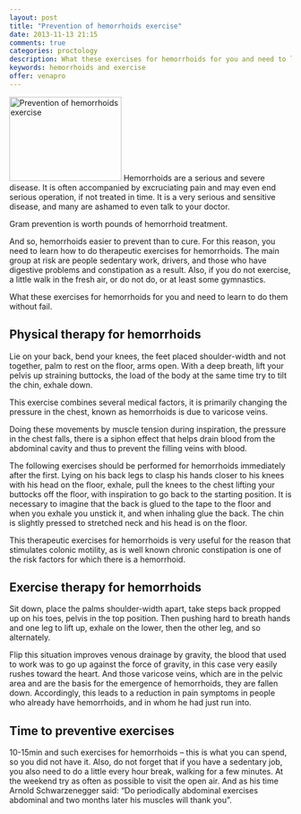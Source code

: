 ```yaml
---
layout: post
title: "Prevention of hemorrhoids exercise"
date: 2013-11-13 21:15
comments: true
categories: proctology
description: What these exercises for hemorrhoids for you and need to learn to do them without fail
keywords: hemorrhoids and exercise
offer: venapro
---
```

<p><img class="left" src="http://medusanews.com/images/hemorrhoids-and-exercise/7.jpg" width="200" height="150" title="Hemorrhoids and exercise" alt="Prevention of hemorrhoids exercise"> Hemorrhoids are a serious and severe disease. It is often accompanied by excruciating pain and may even end serious operation, if not treated in time. It is a very serious and sensitive disease, and many are ashamed to even talk to your doctor.</p>

<!-- more -->


<p>Gram prevention is worth pounds of hemorrhoid treatment.</p>

<p>And so, hemorrhoids easier to prevent than to cure. For this reason, you need to learn how to do therapeutic exercises for hemorrhoids.
The main group at risk are people sedentary work, drivers, and those who have digestive problems and constipation as a result.
Also, if you do not exercise, a little walk in the fresh air, or do not do, or at least some gymnastics.</p>

<p>What these exercises for hemorrhoids for you and need to learn to do them without fail.</p>

<h2>Physical therapy for hemorrhoids</h2>

<p>Lie on your back, bend your knees, the feet placed shoulder-width and not together, palm to rest on the floor, arms open. With a deep breath, lift your pelvis up straining buttocks, the load of the body at the same time try to tilt the chin, exhale down.</p>

<p>This exercise combines several medical factors, it is primarily changing the pressure in the chest, known as hemorrhoids is due to varicose veins.</p>

<p>Doing these movements by muscle tension during inspiration, the pressure in the chest falls, there is a siphon effect that helps drain blood from the abdominal cavity and thus to prevent the filling veins with blood.</p>

<p>The following exercises should be performed for hemorrhoids immediately after the first. Lying on his back legs to clasp his hands closer to his knees with his head on the floor, exhale, pull the knees to the chest lifting your buttocks off the floor, with inspiration to go back to the starting position. It is necessary to imagine that the back is glued to the tape to the floor and when you exhale you unstick it, and when inhaling glue the back. The chin is slightly pressed to stretched neck and his head is on the floor.</p>

<p>This therapeutic exercises for hemorrhoids is very useful for the reason that stimulates colonic motility, as is well known chronic constipation is one of the risk factors for which there is a hemorrhoid.</p>

<h2>Exercise therapy for hemorrhoids</h2>

<p>Sit down, place the palms shoulder-width apart, take steps back propped up on his toes, pelvis in the top position. Then pushing hard to breath hands and one leg to lift up, exhale on the lower, then the other leg, and so alternately.</p>

<p>Flip this situation improves venous drainage by gravity, the blood that used to work was to go up against the force of gravity, in this case very easily rushes toward the heart. And those varicose veins, which are in the pelvic area and are the basis for the emergence of hemorrhoids, they are fallen down. Accordingly, this leads to a reduction in pain symptoms in people who already have hemorrhoids, and in whom he had just run into.</p>

<h2>Time to preventive exercises</h2>

<p>10-15min and such exercises for hemorrhoids &ndash; this is what you can spend, so you did not have it. Also, do not forget that if you have a sedentary job, you also need to do a little every hour break, walking for a few minutes. At the weekend try as often as possible to visit the open air. And as his time Arnold Schwarzenegger said: &ldquo;Do periodically abdominal exercises abdominal and two months later his muscles will thank you&rdquo;.</p>
